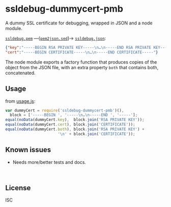 ﻿
<!--#echo json="package.json" key="name" underline="=" -->
ssldebug-dummycert-pmb
======================
<!--/#echo -->

<!--#echo json="package.json" key="description" -->
A dummy SSL certificate for debugging, wrapped in JSON and a node module.
<!--/#echo -->


[`ssldebug.pem`](ssldebug.pem)
&mdash;{[`pem2json.sed`](pem2json.sed)}&rarr;
[`ssldebug.json`](ssldebug.json):

```json
{"key":"-----BEGIN RSA PRIVATE KEY-----\n…\n-----END RSA PRIVATE KEY-----",
"cert":"-----BEGIN CERTIFICATE-----\n…\n-----END CERTIFICATE-----"}
```

The node module exports a factory function that produces copies of
the object from the JSON file, with an extra property `both`
that contains both, concatenated.

Usage
-----

from [usage.js](usage.js):

<!--#include file="usage.js" outdent="  " code="javascript"
  start="  // #BEGIN# usage demo" stop="  // #ENDOF# usage demo" -->
<!--#verbatim lncnt="8" -->
```javascript
var dummyCert = require('ssldebug-dummycert-pmb')(),
  block = ['-----BEGIN ', '-----\n…\n-----END ', '-----'];
equal(noData(dummyCert.key),  block.join('RSA PRIVATE KEY'));
equal(noData(dummyCert.cert), block.join('CERTIFICATE'));
equal(noData(dummyCert.both), block.join('RSA PRIVATE KEY') +
                       '\n' + block.join('CERTIFICATE'));
```
<!--/include-->


<!--#toc stop="scan" -->



Known issues
------------

* Needs more/better tests and docs.




&nbsp;


License
-------
<!--#echo json="package.json" key=".license" -->
ISC
<!--/#echo -->
